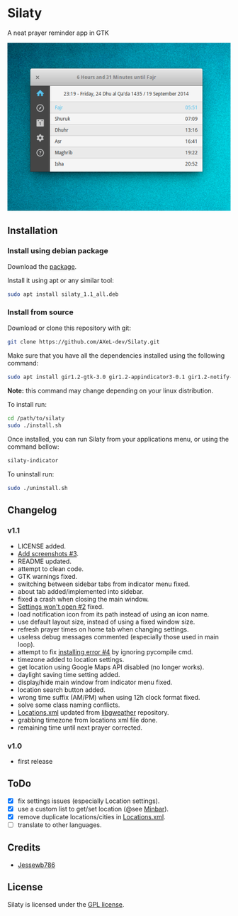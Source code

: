 Silaty
======

A neat prayer reminder app in GTK

![screenshot](screenshots/Silaty.png)

## Installation

### Install using debian package

Download the [package](https://github.com/AXeL-dev/Silaty/releases/download/v1.1/silaty_1.1_all.deb).

Install it using apt or any similar tool:
```bash
sudo apt install silaty_1.1_all.deb
```

### Install from source

Download or clone this repository with git:
```bash
git clone https://github.com/AXeL-dev/Silaty.git
```

Make sure that you have all the dependencies installed using the following command:
```bash
sudo apt install gir1.2-gtk-3.0 gir1.2-appindicator3-0.1 gir1.2-notify-0.7 gir1.2-gstreamer-1.0
```

**Note:** this command may change depending on your linux distribution.

To install run:
```bash
cd /path/to/silaty
sudo ./install.sh
```

Once installed, you can run Silaty from your applications menu, or using the command bellow:
```bash
silaty-indicator
```

To uninstall run:
```bash
sudo ./uninstall.sh
```

## Changelog

### v1.1

* LICENSE added.
* [Add screenshots #3](https://github.com/Jessewb786/Silaty/issues/3).
* README updated.
* attempt to clean code.
* GTK warnings fixed.
* switching between sidebar tabs from indicator menu fixed.
* about tab added/implemented into sidebar.
* fixed a crash when closing the main window.
* [Settings won't open #2](https://github.com/Jessewb786/Silaty/issues/2) fixed.
* load notification icon from its path instead of using an icon name.
* use default layout size, instead of using a fixed window size.
* refresh prayer times on home tab when changing settings.
* useless debug messages commented (especially those used in main loop).
* attempt to fix [installing error #4](https://github.com/Jessewb786/Silaty/issues/4) by ignoring pycompile cmd.
* timezone added to location settings.
* get location using Google Maps API disabled (no longer works).
* daylight saving time setting added.
* display/hide main window from indicator menu fixed.
* location search button added.
* wrong time suffix (AM/PM) when using 12h clock format fixed.
* solve some class naming conflicts.
* [Locations.xml](data/Locations.xml) updated from [libgweather](https://github.com/GNOME/libgweather) repository.
* grabbing timezone from locations xml file done.
* remaining time until next prayer corrected.

### v1.0

* first release

## ToDo

- [x] fix settings issues (especially Location settings).
- [x] use a custom list to get/set location (@see [Minbar](https://github.com/fajran/minbar)).
- [x] remove duplicate locations/cities in [Locations.xml](data/Locations.xml).
- [ ] translate to other languages.

## Credits

- [Jessewb786](https://github.com/Jessewb786)

## License

Silaty is licensed under the [GPL license](LICENSE).
